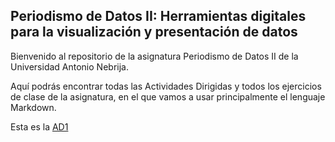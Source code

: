 ## Periodismo de Datos II: Herramientas digitales para la visualización y presentación de datos

Bienvenido al repositorio de la asignatura Periodismo de Datos II de la Universidad Antonio Nebrija.

Aquí podrás encontrar todas las Actividades Dirigidas y todos los ejercicios de clase de la asignatura, en el que vamos a usar principalmente el lenguaje Markdown.

Esta es la [AD1](https://github.com/nebrijas/periodismodedatos-alvaro-martinez/blob/main/AD_1.md)
